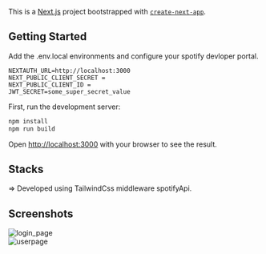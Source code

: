 This is a [Next.js](https://nextjs.org/) project bootstrapped with [`create-next-app`](https://github.com/vercel/next.js/tree/canary/packages/create-next-app).

## Getting Started

Add the .env.local environments and configure your spotify devloper portal.

```
NEXTAUTH_URL=http://localhost:3000
NEXT_PUBLIC_CLIENT_SECRET = 
NEXT_PUBLIC_CLIENT_ID = 
JWT_SECRET=some_super_secret_value
```

First, run the development server:

```bash
npm install
npm run build
```

Open [http://localhost:3000](http://localhost:3000) with your browser to see the result.


## Stacks
=> Developed using TailwindCss middleware spotifyApi.

## Screenshots
![login_page](https://i.imgur.com/HHyATNs.png) <br>
![userpage](https://i.imgur.com/yX6RHbz.png)
